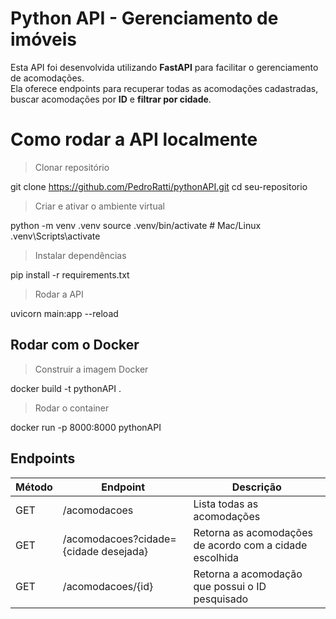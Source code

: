 # Python API - Gerenciamento de imóveis

Esta API foi desenvolvida utilizando **FastAPI** para facilitar o gerenciamento de acomodações.  
Ela oferece endpoints para recuperar todas as acomodações cadastradas, buscar acomodações por **ID** e **filtrar por cidade**.

# Como rodar a API localmente

>Clonar repositório

git clone https://github.com/PedroRatti/pythonAPI.git cd seu-repositorio

>Criar e ativar o ambiente virtual

python -m venv .venv 
source .venv/bin/activate # Mac/Linux 
.venv\Scripts\activate

>Instalar dependências

pip install -r requirements.txt

>Rodar a API

uvicorn main:app --reload

## Rodar com o Docker

>Construir a imagem Docker

docker build -t pythonAPI .

>Rodar o container

docker run -p 8000:8000 pythonAPI

## Endpoints

|Método                |Endpoint                         |Descrição                        |
|----------------|-------------------------------|-----------------------------|
|GET			 |/acomodacoes            |Lista todas as acomodações            |
|GET             |/acomodacoes?cidade={cidade desejada}            |Retorna as acomodações de acordo com a cidade escolhida            |
|GET             |/acomodacoes/{id}|Retorna a acomodação que possui o ID pesquisado|


